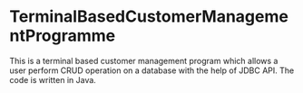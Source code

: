 # TerminalBasedCustomerManagementProgramme
This is a terminal based customer management program which allows a user perform CRUD operation on a database with the help of JDBC API. The code is written in Java. 

